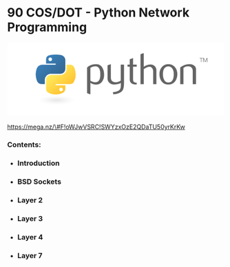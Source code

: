 # 90 COS/DOT - Python Network Programming

![](/assets/python-logo-master-v3-TM.png)

https://mega.nz/\#F!oWJwVSRC!SWYzxOzE2QDaTU50yrKrKw

### **Contents:**

* ### Introduction
* ### BSD Sockets
* ### Layer 2
* ### Layer 3
* ### Layer 4
* ### Layer 7



